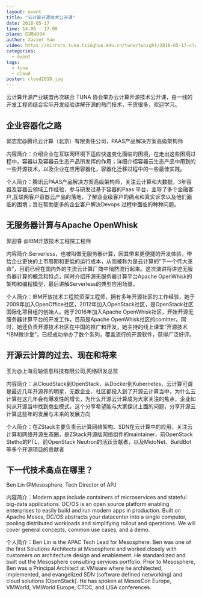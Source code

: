 ```yaml
---
layout: event
title: "云计算开源技术公开课"
date: 2018-05-17
time: 14:00 - 17:00
place: 四教4304
author: Xavier Yao
video: https://mirrors.tuna.tsinghua.edu.cn/tuna/tunight/2018-05-17-cloud/video.mp4
categories:
  - event
tags:
  - tuna
  - cloud
poster: cloud2018.jpg
---
```


云计算开源产业联盟再次联合 TUNA 协会举办云计算开源技术公开课，由一线的开发工程师结合实际开发经验讲解开源的热门技术，干货很多，欢迎学习。

<!--more-->

## 企业容器化之路
郭志宏@腾讯云计算（北京）有限责任公司，PAAS产品解决方案高级架构师

内容简介：介绍企业在互联网环境下适应快速变化面临的困境，在走出这些困境过程中，容器以及容器云生态产品所发挥的作用；详细介绍容器云生态产品中用到的一些开源技术，以及企业在应用容器化，容器化迁移过程中的一些最佳实践。

个人简介：腾讯云PAAS产品解决方案高级架构师，关注云计算和大数据，3年容器及容器云领域工作经验，参与研发过基于容器的Paas 平台，主导了多个金融客户,互联网客户容器云产品的落地，了解企业级客户的痛点和真实诉求以及他们面临的困境；旨在帮助更多的企业客户解决Devops 过程中面临的种种问题。

## 无服务器计算与Apache OpenWhisk
郭迎春 @IBM开放技术工程院工程师

内容简介:Serverless，也被叫做无服务器计算，因其带来更便捷的开发体验，带给企业更快的上市周期和更低的运行成本，从而被称为是云计算的“下一个伟大革命”，目前已经在国内外的主流云计算厂商中悄然流行起来。这次演讲将讲述无服务器计算的概念和特点，同时介绍开源无服务器计算平台Apache OpenWhisk的架构和编程模型，最后讲解Serverless的典型应用场景。

个人简介：IBM开放技术工程院资深工程师，拥有多年开源社区的工作经验，她于2009年加入OpenOffice社区，2012年加入OpenStack社区，是OpenStack社区国际化项目组的创始人。她于2016年加入Apache OpenWhisk社区，开始开源无服务器计算平台的开发工作，目前是Apache OpenWhisk社区的comitter。同时，她还负责开源技术社区在中国的推广和开发，她主持的线上课堂“开源技术*IBM微讲堂”，已经成功举办了数个系列，覆盖流行的开源软件，获得广泛好评。

## 开源云计算的过去、现在和将来
王为@上海云轴信息科技有限公司,网络研发总监

内容简介：从CloudStack到OpenStack，从Docker到Kubernetes，云计算可谓是最近几年开源界的明星，无数企业、社区都投入到了开源云计算当中，为什么云计算在这几年会有爆发性的增长，为什么开源云计算成为大家关注的焦点，企业如何从开源当中找到商业模式，这个分享希望能与大家探讨上面的问题，分享开源云计算这些年的发展与未来的发展方向

个人简介：在ZStack主要负责云计算网络架构、SDN在云计算中的应用，关注云计算和网络开源生态圈，是ZStack开源版网络组件的maintainer，前OpenStack Stetho的PTL，前OpenStack Neutron的活跃贡献者，以及MidoNet、BuildBot等多个开源项目的贡献者

## 下一代技术高点在哪里？
Ben Lin @Mesosphere, Tech Director of APJ

内容简介：Modern apps include containers of microservices and stateful big-data applications. DC/OS is an open source platform enabling enterprises to easily build and run modern apps in production. Built on Apache Mesos, DC/OS abstracts your datacenter into a single computer, pooling distributed workloads and simplifying rollout and operations. We will cover general concepts, common use cases, and a demo.

个人简介：Ben Lin is the APAC Tech Lead for Mesosphere. Ben was one of the first Solutions Architects at Mesosphere and worked closely with customers on architecture design and enablement. He standardized and built out the Mesosphere consulting services portfolio. Prior to Mesosphere, Ben was a Principal Architect at VMware where he architected, implemented, and evangelized SDN (software defined networking) and cloud solutions (OpenStack). He has spoken at MesosCon Europe, VMWorld, VMWorld Europe, CTCC, and LISA conferences.

